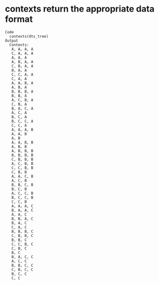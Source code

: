 # contexts return the appropriate data format

    Code
      contexts(dts_tree)
    Output
      Contexts:
       A, A, A, A
       C, A, A, A
       A, A, A
       A, B, A, A
       C, B, A, A
       B, A, A
       C, C, A, A
       C, A, A
       A, A, B, A
       A, B, A
       B, B, B, A
       B, B, A
       A, C, B, A
       C, B, A
       B, A, C, A
       A, C, A
       B, C, A
       B, C, C, A
       C, C, A
       A, A, A, B
       A, A, B
       A, B
       A, A, B, B
       A, B, B
       A, B, B, B
       B, B, B, B
       C, B, B, B
       A, C, B, B
       C, C, B, B
       C, B, B
       A, A, C, B
       A, C, B
       B, B, C, B
       B, C, B
       A, C, C, B
       B, C, C, B
       C, C, B
       A, A, A, C
       B, A, A, C
       A, A, C
       B, B, A, C
       B, A, C
       C, A, C
       B, B, B, C
       C, B, B, C
       B, B, C
       C, C, B, C
       C, B, C
       B, C
       B, A, C, C
       A, C, C
       B, B, C, C
       C, B, C, C
       B, C, C
       C, C

